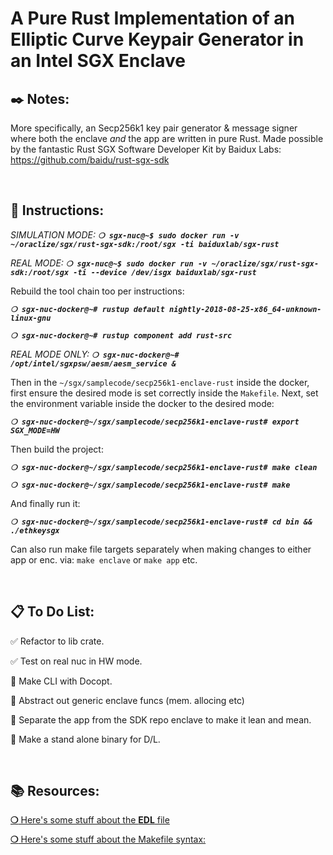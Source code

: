 # __A Pure Rust Implementation of an Elliptic Curve Keypair Generator in an Intel SGX Enclave__

## __:black_nib: Notes:__

More specifically, an Secp256k1 key pair generator & message signer where both the enclave _and_ the app are written in pure Rust. Made possible by the fantastic Rust SGX Software Developer Kit by Baidux Labs:
https://github.com/baidu/rust-sgx-sdk

&nbsp;

## __:page_with_curl: Instructions:__

_SIMULATION MODE:_
_**`❍ sgx-nuc@~$ sudo docker run -v ~/oraclize/sgx/rust-sgx-sdk:/root/sgx -ti baiduxlab/sgx-rust`**_

_REAL MODE:_
_**`❍ sgx-nuc@~$ sudo docker run -v ~/oraclize/sgx/rust-sgx-sdk:/root/sgx -ti --device /dev/isgx baiduxlab/sgx-rust`**_

Rebuild the tool chain too per instructions:

_**`❍ sgx-nuc-docker@~# rustup default nightly-2018-08-25-x86_64-unknown-linux-gnu`**_

_**`❍ sgx-nuc-docker@~# rustup component add rust-src`**_

_REAL MODE ONLY:_ 
_**`❍ sgx-nuc-docker@~# /opt/intel/sgxpsw/aesm/aesm_service &`**_

Then in the `~/sgx/samplecode/secp256k1-enclave-rust` inside the docker, first ensure the desired mode is set correctly inside the `Makefile`.  Next, set the environment variable inside the docker to the desired mode:

_**`❍ sgx-nuc-docker@~/sgx/samplecode/secp256k1-enclave-rust# export SGX_MODE=HW`**_

Then build the project:

_**`❍ sgx-nuc-docker@~/sgx/samplecode/secp256k1-enclave-rust# make clean`**_

_**`❍ sgx-nuc-docker@~/sgx/samplecode/secp256k1-enclave-rust# make`**_

And finally run it:

_**`❍ sgx-nuc-docker@~/sgx/samplecode/secp256k1-enclave-rust# cd bin && ./ethkeysgx`**_

Can also run make file targets separately when making changes to either app or enc. via:
`make enclave` or `make app` etc.

&nbsp;

## __:clipboard: To Do List:__

:white_check_mark: Refactor to lib crate.

:white_check_mark: Test on real nuc in HW mode.

:black_square_button: Make CLI with Docopt.

:black_square_button: Abstract out generic enclave funcs (mem. allocing etc)

:black_square_button: Separate the app from the SDK repo enclave to make it lean and mean.

:black_square_button: Make a stand alone binary for D/L.

&nbsp;

## __:books: Resources:__

[__❍__ Here's some stuff about the __EDL__ file](https://software.intel.com/en-us/documentation/intel-sgx-web-based-training/the-enclave-definition-language)

[__❍__ Here's some stuff about the Makefile syntax:](https://www3.nd.edu/~zxu2/acms60212-40212/Makefile.pdf)
